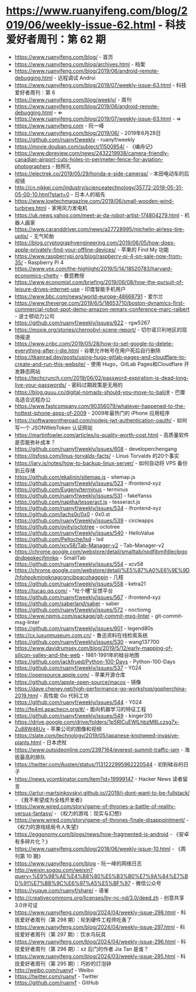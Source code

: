 # https://www.ruanyifeng.com/blog/2019/06/weekly-issue-62.html - 科技爱好者周刊：第 62 期

- https://www.ruanyifeng.com/blog/ - 首页
- https://www.ruanyifeng.com/blog/archives.html - 档案
- https://www.ruanyifeng.com/blog/2019/06/android-remote-debugging.html - 远程调试 Androi
- https://www.ruanyifeng.com/blog/2019/07/weekly-issue-63.html - 科技爱好者周刊：第 6
- https://www.ruanyifeng.com/blog/weekly/ - 周刊
- https://www.ruanyifeng.com/blog/2019/06/android-remote-debugging.html - ⇐
- https://www.ruanyifeng.com/blog/2019/07/weekly-issue-63.html - ⇒
- https://www.ruanyifeng.com - 阮一峰
- https://www.ruanyifeng.com/blog/2019/06/ - 2019年6月28日
- https://github.com/ruanyf/weekly - ruanyf/weekly
- https://movie.douban.com/subject/11500954/ - 《编舟记》
- https://www.dpreview.com/news/2432219938/camera-friendly-canadian-airport-cuts-holes-in-perimeter-fence-for-aviation-photographers - 拍照孔
- https://electrek.co/2019/05/29/honda-e-side-cameras/ - 本田电动车的后视镜
- http://cn.nikkei.com/industry/scienceatechnology/35772-2019-05-31-05-00-10.html?start=0 - 日本人的祖先
- https://www.lowtechmagazine.com/2019/06/small-wooden-wind-turbines.html - 家用风力发电机
- https://uk.news.yahoo.com/meet-ai-da-robot-artist-174804279.html - 机器人画家
- https://www.caranddriver.com/news/a27728995/michelin-airless-tire-uptis/ - 无气轮胎
- https://blog.cryptographyengineering.com/2019/06/05/how-does-apple-privately-find-your-offline-devices/ - 苹果的 Find My 功能
- https://www.raspberrypi.org/blog/raspberry-pi-4-on-sale-now-from-35/ - Raspberry Pi 4
- https://www.vox.com/the-highlight/2019/5/14/18520783/harvard-economics-chetty - 曼昆教授
- https://www.economist.com/briefing/2019/06/08/how-the-pursuit-of-leisure-drives-internet-use - 印度智能手机用户
- https://www.bbc.com/news/world-europe-48668791 - 爱尔兰
- https://www.theverge.com/2019/6/5/18653710/boston-dynamics-first-commercial-robot-spot-demo-amazon-remars-conference-marc-raibert - 波士顿动力公司
- https://github.com/ruanyf/weekly/issues/622 - rgw5267
- https://moxie.org/stories/chernobyl-scene-report/ - 切尔诺贝利地区的现场报道
- https://www.cnbc.com/2019/05/28/how-to-set-google-to-delete-everything-after-i-die.html - 谷歌允许帐号在用户死后自行删除
- https://tkainrad.dev/posts/using-hugo-gitlab-pages-and-cloudflare-to-create-and-run-this-website/ - 使用 Hugo，GitLab Pages和Cloudflare 开发静态网站
- https://techcrunch.com/2019/06/02/password-expiration-is-dead-long-live-your-passwords/ - 密码过期政策是无用的
- https://blog.quuu.co/digital-nomads-should-you-move-to-bali/# - 巴厘岛适合远程办公
- https://www.fastcompany.com/90356079/whatever-happened-to-the-hottest-iphone-apps-of-2009 - 2009年最热门的 iPhone 应用程序
- https://softwareontheroad.com/nodejs-jwt-authentication-oauth/ - 如何写一个 JSONWebToken 认证网站
- https://martinfowler.com/articles/is-quality-worth-cost.html - 高质量软件是否能弥补成本？
- https://github.com/ruanyf/weekly/issues/608 - developerchengang
- https://itsfoss.com/linus-torvalds-facts/ - Linus Torvalds 的20个事实
- https://jarv.is/notes/how-to-backup-linux-server/ - 如何自动将  VPS 备份到云存储
- https://github.com/ekalinin/sitemap.js - sitemap.js
- https://github.com/ruanyf/weekly/issues/523 - ifrontend-xyz
- https://github.com/Eugeny/terminus - terminus
- https://github.com/ruanyf/weekly/issues/531 - fakeYanss
- https://github.com/naptha/tesseract.js - tesseract.js
- https://github.com/ruanyf/weekly/issues/534 - ifrontend-xyz
- https://github.com/lachs0r/0x0 - 0x0.st
- https://github.com/ruanyf/weekly/issues/539 - circleapps
- https://github.com/ovity/octotree - octotree
- https://github.com/ruanyf/weekly/issues/540 - HelloValue
- https://github.com/Peltoche/lsd - lsd
- https://github.com/xcv58/Tab-Manager-v2 - Tab-Manager-v2
- https://chrome.google.com/webstore/detail/smalltab/npdfjbmjfdleclpgodndpepkecjfmnkp - SmallTab
- https://github.com/ruanyf/weekly/issues/554 - xcv58
- https://chrome.google.com/webstore/detail/%E5%87%A0%E6%9E%9D/hfohpokminpknagcgncibpacohagppjn - 几枝
- https://github.com/ruanyf/weekly/issues/558 - ketra21
- https://tucao.qq.com/ - "吐个槽"反馈平台
- https://github.com/ruanyf/weekly/issues/567 - ifrontend-xyz
- https://github.com/saberland/saber - saber
- https://github.com/ruanyf/weekly/issues/572 - noctiomg
- https://www.npmjs.com/package/git-commit-msg-linter - git-commit-msg-linter
- https://github.com/ruanyf/weekly/issues/601 - legend80s
- http://cx.luxunmuseum.com.cn/ - 鲁迅资料在线检索系统
- https://github.com/ruanyf/weekly/issues/530 - wang137700
- https://www.davidrumsey.com/blog/2019/5/12/early-mapping-of-silicon-valley-and-the-web - 1981-1991年的硅谷地图
- https://github.com/jackfrued/Python-100-Days - Python-100-Days
- https://github.com/ruanyf/weekly/issues/537 - Y024
- https://opensource.apple.com/ - 苹果开源仓库
- https://github.com/apple-open-source/macos - 镜像
- https://dave.cheney.net/high-performance-go-workshop/gopherchina-2019.html - 高性能 Go 代码工坊
- https://github.com/ruanyf/weekly/issues/544 - Y024
- http://fe4ml.apachecn.org/#/ - 面向机器学习的特征工程
- https://github.com/ruanyf/weekly/issues/549 - kinger310
- https://drive.google.com/drive/folders/1p5RICuEWlLhbzM8Lczsg7x-Zu88W46Uv - 苹果公司的图像和视频
- https://slate.com/technology/2019/05/japanese-knotweed-invasive-plants.html - 日本虎杖
- https://www.outsideonline.com/2397164/everest-summit-traffic-jam - 海拔最高的排队
- https://twitter.com/Austen/status/1131222995962220544 - 初到硅谷的日子
- https://news.ycombinator.com/item?id=19999147 - Hacker News 读者留言
- https://artur-martsinkovskyi.github.io//2019/i-dont-want-to-be-fullstack/ - 《我不希望成为全栈开发者》
- https://www.wired.com/story/game-of-thrones-a-battle-of-reality-versus-fantasy/ - 《权力的游戏：现实与幻想》
- https://www.wired.com/story/game-of-thrones-finale-disappointment/ - 《权力的游戏结局令人失望》
- https://eggonomy.com/blogs/news/how-fragmented-is-android - 《安卓有多碎片化？》
- https://www.ruanyifeng.com/blog/2018/06/weekly-issue-10.html - 《周刊第 10 期》
- https://www.ruanyifeng.com/blog - 阮一峰的网络日志
- http://weixin.sogou.com/weixin?query=%E9%98%AE%E4%B8%80%E5%B3%B0%E7%9A%84%E7%BD%91%E7%BB%9C%E6%97%A5%E5%BF%97 - 微信公众号
- https://yuque.com/ruanyf/share/ - 语雀
- http://creativecommons.org/licenses/by-nc-nd/3.0/deed.zh - 创意共享3.0许可证
- https://www.ruanyifeng.com/blog/2024/04/weekly-issue-298.html - 科技爱好者周刊（第 298 期）：轮到硬件工程师吃香了
- https://www.ruanyifeng.com/blog/2024/04/weekly-issue-297.html - 科技爱好者周刊（第 297 期）：饮水鸟玩具
- https://www.ruanyifeng.com/blog/2024/04/weekly-issue-296.html - 科技爱好者周刊（第 296 期）：xz 后门的作者 Jia Tan 是谁？
- https://www.ruanyifeng.com/blog/2024/03/weekly-issue-295.html - 科技爱好者周刊（第 295 期）：巧妙的灯泡钟
- http://weibo.com/ruanyf - Weibo
- https://twitter.com/ruanyf - Twitter
- https://github.com/ruanyf - GitHub